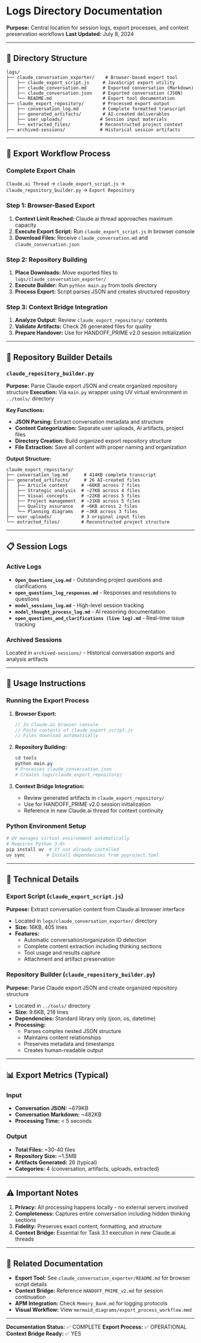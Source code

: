 # Logs Directory Documentation

**Purpose:** Central location for session logs, export processes, and context preservation workflows
**Last Updated:** July 8, 2024

---

## 📂 Directory Structure

```
logs/
├── claude_conversation_exporter/    # Browser-based export tool
│   ├── claude_export_script.js     # JavaScript export utility
│   ├── claude_conversation.md      # Exported conversation (Markdown)
│   ├── claude_conversation.json    # Exported conversation (JSON)
│   └── README.md                   # Export tool documentation
├── claude_export_repository/       # Processed export output
│   ├── conversation_log.md         # Complete formatted transcript
│   ├── generated_artifacts/        # AI-created deliverables
│   ├── user_uploads/              # Session input materials
│   └── extracted_files/           # Reconstructed project context
├── archived-sessions/             # Historical session artifacts

```

---

## 🔄 Export Workflow Process

### Complete Export Chain
`Claude.ai Thread` → `claude_export_script.js` → `claude_repository_builder.py` → `Export Repository`

### Step 1: Browser-Based Export
1. **Context Limit Reached:** Claude.ai thread approaches maximum capacity
2. **Execute Export Script:** Run `claude_export_script.js` in browser console
3. **Download Files:** Receive `claude_conversation.md` and `claude_conversation.json`

### Step 2: Repository Building
1. **Place Downloads:** Move exported files to `logs/claude_conversation_exporter/`
2. **Execute Builder:** Run `python main.py` from tools directory
3. **Process Export:** Script parses JSON and creates structured repository

### Step 3: Context Bridge Integration
1. **Analyze Output:** Review `claude_export_repository/` contents
2. **Validate Artifacts:** Check 26 generated files for quality
3. **Prepare Handover:** Use for HANDOFF_PRIME v2.0 session initialization

---

## 🐍 Repository Builder Details

### `claude_repository_builder.py`
**Purpose:** Parse Claude export JSON and create organized repository structure
**Execution:** Via `main.py` wrapper using UV virtual environment in `../tools/` directory

**Key Functions:**
- **JSON Parsing:** Extract conversation metadata and structure
- **Content Categorization:** Separate user uploads, AI artifacts, project files
- **Directory Creation:** Build organized export repository structure
- **File Extraction:** Save all content with proper naming and organization

**Output Structure:**
```
claude_export_repository/
├── conversation_log.md      # 414KB complete transcript
├── generated_artifacts/     # 26 AI-created files
│   ├── Article content     # ~60KB across 7 files
│   ├── Strategic analysis  # ~27KB across 4 files
│   ├── Visual concepts     # ~22KB across 5 files
│   ├── Project management  # ~21KB across 5 files
│   ├── Quality assurance   # ~6KB across 2 files
│   └── Planning diagrams   # ~3KB across 3 files
├── user_uploads/           # 3 original input files
└── extracted_files/        # Reconstructed project structure
```

---

## 📋 Session Logs

### Active Logs
- **`Open_Questions_Log.md`** - Outstanding project questions and clarifications
- **`open_questions_log_responses.md`** - Responses and resolutions to questions
- **`model_sessions_log.md`** - High-level session tracking
- **`model_thought_process_log.md`** - AI reasoning documentation
- **`open_questions_and_clarifications (live log).md`** - Real-time issue tracking

### Archived Sessions
Located in `archived-sessions/` - Historical conversation exports and analysis artifacts

---

## 🚀 Usage Instructions

### Running the Export Process
1. **Browser Export:**
   ```javascript
   // In Claude.ai browser console
   // Paste contents of claude_export_script.js
   // Files download automatically
   ```

2. **Repository Building:**
   ```powershell
   cd tools
   python main.py
   # Processes claude_conversation.json
   # Creates logs/claude_export_repository/
   ```

3. **Context Bridge Integration:**
   - Review generated artifacts in `claude_export_repository/`
   - Use for HANDOFF_PRIME v2.0 session initialization
   - Reference in new Claude.ai thread for context continuity

### Python Environment Setup
```powershell
# UV manages virtual environment automatically
# Requires Python 3.8+
pip install uv  # If not already installed
uv sync        # Install dependencies from pyproject.toml
```

---

## 🔧 Technical Details

### Export Script (`claude_export_script.js`)
**Purpose:** Extract conversation content from Claude.ai browser interface
- Located in `logs/claude_conversation_exporter/` directory
- **Size:** 16KB, 405 lines
- **Features:**
  - Automatic conversation/organization ID detection
  - Complete content extraction including thinking sections
  - Tool usage and results capture
  - Attachment and artifact preservation

### Repository Builder (`claude_repository_builder.py`)
**Purpose:** Parse Claude export JSON and create organized repository structure
- Located in `../tools/` directory
- **Size:** 9.6KB, 218 lines
- **Dependencies:** Standard library only (json, os, datetime)
- **Processing:**
  - Parses complex nested JSON structure
  - Maintains content relationships
  - Preserves metadata and timestamps
  - Creates human-readable output

---

## 📊 Export Metrics (Typical)

### Input
- **Conversation JSON:** ~679KB
- **Conversation Markdown:** ~482KB
- **Processing Time:** < 5 seconds

### Output
- **Total Files:** ~30-40 files
- **Repository Size:** ~1.5MB
- **Artifacts Generated:** 26 (typical)
- **Categories:** 4 (conversation, artifacts, uploads, extracted)

---

## ⚠️ Important Notes

1. **Privacy:** All processing happens locally - no external servers involved
2. **Completeness:** Captures entire conversation including hidden thinking sections
3. **Fidelity:** Preserves exact content, formatting, and structure
4. **Context Bridge:** Essential for Task 3.1 execution in new Claude.ai threads

---

## 🔗 Related Documentation

- **Export Tool:** See `claude_conversation_exporter/README.md` for browser script details
- **Context Bridge:** Reference `HANDOFF_PRIME_v2.md` for session continuation
- **APM Integration:** Check `Memory_Bank.md` for logging protocols
- **Visual Workflow:** View `mermaid_diagrams/export_process_workflow.mmd`

---

**Documentation Status:** ✅ COMPLETE
**Export Process:** ✅ OPERATIONAL
**Context Bridge Ready:** ✅ YES
